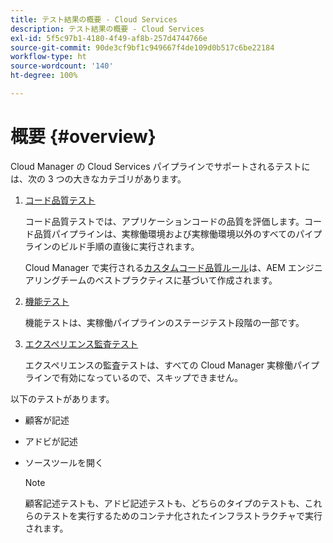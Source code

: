 ```yaml
---
title: テスト結果の概要 - Cloud Services
description: テスト結果の概要 - Cloud Services
exl-id: 5f5c97b1-4180-4f49-af8b-257d4744766e
source-git-commit: 90de3cf9bf1c949667f4de109d0b517c6be22184
workflow-type: ht
source-wordcount: '140'
ht-degree: 100%

---
```


# 概要 {#overview}

Cloud Manager の Cloud Services パイプラインでサポートされるテストには、次の 3 つの大きなカテゴリがあります。

1. [コード品質テスト](/help/implementing/cloud-manager/code-quality-testing.md)

   コード品質テストでは、アプリケーションコードの品質を評価します。コード品質パイプラインは、実稼働環境および実稼働環境以外のすべてのパイプラインのビルド手順の直後に実行されます。

   Cloud Manager で実行される[カスタムコード品質ルール](/help/implementing/cloud-manager/custom-code-quality-rules.md)は、AEM エンジニアリングチームのベストプラクティスに基づいて作成されます。

1. [機能テスト](/help/implementing/cloud-manager/functional-testing.md)

   機能テストは、実稼働パイプラインのステージテスト段階の一部です。

1. [エクスペリエンス監査テスト](/help/implementing/cloud-manager/experience-audit-testing.md)

   エクスペリエンスの監査テストは、すべての Cloud Manager 実稼働パイプラインで有効になっているので、スキップできません。

以下のテストがあります。

* 顧客が記述
* アドビが記述
* ソースツールを開く

   >[!NOTE]
   > 顧客記述テストも、アドビ記述テストも、どちらのタイプのテストも、これらのテストを実行するためのコンテナ化されたインフラストラクチャで実行されます。
